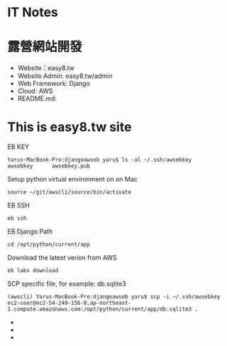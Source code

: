 # IT Notes

# 露營網站開發
* Website：easy8.tw
* Website Admin: easy8.tw/admin
* Web Framework: Django
* Cloud: AWS
* README.md:
# This is easy8.tw site

EB KEY
```
Yarus-MacBook-Pro:djangoawseb yaru$ ls -al ~/.ssh/awsebkey
awsebkey      awsebkey.pub
```

Setup python virtual environment on on Mac
```
source ~/git/awscli/source/bin/activate
```

EB SSH
```
eb ssh
```

EB Django Path
```
cd /opt/python/current/app
```

Download the latest verion from AWS
```
eb labs download
```

SCP specific file, for example: db.sqlite3
```
(awscli) Yarus-MacBook-Pro:djangoawseb yaru$ scp -i ~/.ssh/awsebkey ec2-user@ec2-54-249-156-8.ap-northeast-1.compute.amazonaws.com:/opt/python/current/app/db.sqlite3 .
```
* 
* 
* 
